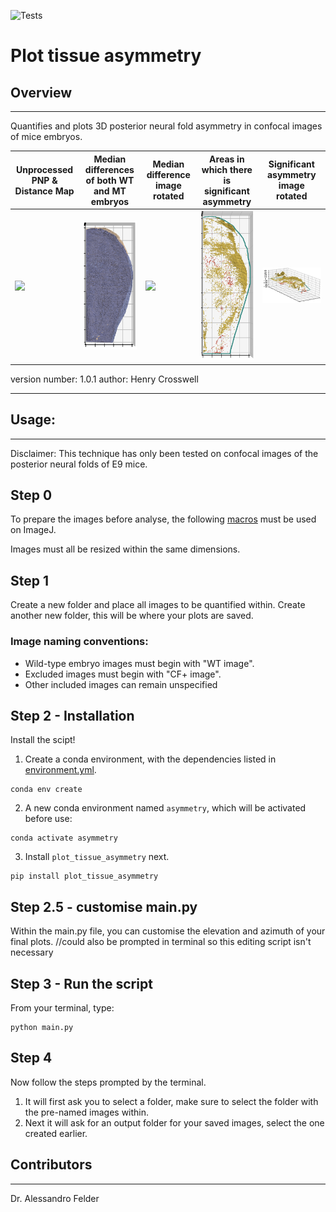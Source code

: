 ![Tests](https://github.com/github/docs/actions/workflows/python-package.yml/badge.svg)

# __Plot tissue asymmetry__
## __Overview__
--------

Quantifies and plots 3D posterior neural fold asymmetry in confocal images of mice embryos.

| **Unprocessed PNP & Distance Map**  | **Median differences of both WT and MT embryos** | **Median difference image rotated** | **Areas in which there is significant asymmetry** | **Significant asymmetry image rotated** |
| --- | --- | --- | --- | --- |
| ![](docs/representative_image.png) | ![](docs/med_diff.png) | ![](docs/med_diff_rotated.png) | ![](docs/Sig_image.png) | ![](docs/Sig_rotated.png) |


version number: 1.0.1
author: Henry Crosswell

----------------------------------

## __Usage:__
---
Disclaimer: 
This technique has only been tested on confocal images of the posterior neural folds of E9 mice. 


## Step 0
To prepare the images before analyse, the following [macros](https://github.com/HenryCrosswell/Asymmetry_Macros) must be used on ImageJ.

Images must all be resized within the same dimensions.

## Step 1
Create a new folder and place all images to be quantified within.
Create another new folder, this will be where your plots are saved.

### Image naming conventions:
- Wild-type embryo images must begin with "WT image".
- Excluded images must begin with "CF+ image".
- Other included images can remain unspecified

## Step 2 - Installation
Install the scipt!

1. Create a conda environment, with the dependencies listed in [environment.yml](https://github.com/HenryCrosswell/asymmetry_python).
```
conda env create
```
2. A new conda environment named `asymmetry`, which will be activated before use:
```
conda activate asymmetry
```
3. Install `plot_tissue_asymmetry` next.
```
pip install plot_tissue_asymmetry
``` 

## Step 2.5 - customise main.py
Within the main.py file, you can customise the elevation and azimuth of your final plots.
//could also be prompted in terminal so this editing script isn't necessary

## Step 3 - Run the script
From your terminal, type: 
```
python main.py
```

## Step 4
Now follow the steps prompted by the terminal.
1. It will first ask you to select a folder, make sure to select the folder with the pre-named images within.
2. Next it will ask for an output folder for your saved images, select the one created earlier.

## Contributors
------------

Dr. Alessandro Felder 

